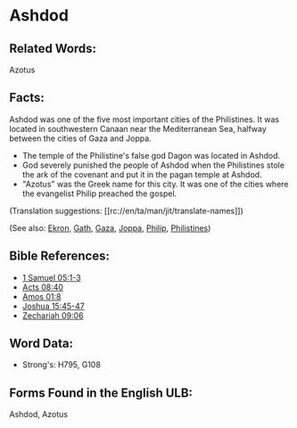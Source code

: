 # Ashdod

## Related Words:

Azotus

## Facts:

Ashdod was one of the five most important cities of the Philistines. It was located in southwestern Canaan near the Mediterranean Sea, halfway between the cities of Gaza and Joppa.

* The temple of the Philistine's false god Dagon was located in Ashdod.
* God severely punished the people of Ashdod when the Philistines stole the ark of the covenant and put it in the pagan temple at Ashdod.
* "Azotus"  was the Greek name for this city.  It was one of the cities where the evangelist Philip preached the gospel.

(Translation suggestions: [[rc://en/ta/man/jit/translate-names]])

(See also: [Ekron](../names/ekron.md), [Gath](../names/gath.md), [Gaza](../names/gaza.md), [Joppa](../names/joppa.md), [Philip](../names/philip.md), [Philistines](../names/philistines.md))

## Bible References:

* [1 Samuel 05:1-3](rc://en/tn/help/1sa/05/01)
* [Acts 08:40](rc://en/tn/help/act/08/40)
* [Amos 01:8](rc://en/tn/help/amo/01/08)
* [Joshua 15:45-47](rc://en/tn/help/jos/15/45)
* [Zechariah 09:06](rc://en/tn/help/zec/09/06)

## Word Data:

* Strong's: H795, G108

## Forms Found in the English ULB:

Ashdod, Azotus
